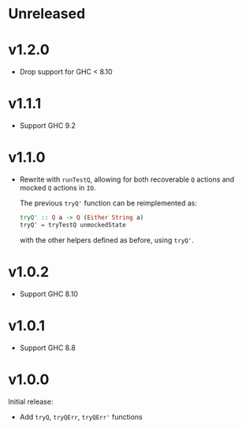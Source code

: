 # Unreleased

# v1.2.0

* Drop support for GHC < 8.10

# v1.1.1

* Support GHC 9.2

# v1.1.0

* Rewrite with `runTestQ`, allowing for both recoverable `Q` actions and mocked `Q` actions in `IO`.

    The previous `tryQ'` function can be reimplemented as:

    ```hs
    tryQ' :: Q a -> Q (Either String a)
    tryQ' = tryTestQ unmockedState
    ```

    with the other helpers defined as before, using `tryQ'`.

# v1.0.2

* Support GHC 8.10

# v1.0.1

* Support GHC 8.8

# v1.0.0

Initial release:

* Add `tryQ`, `tryQErr`, `tryQErr'` functions
